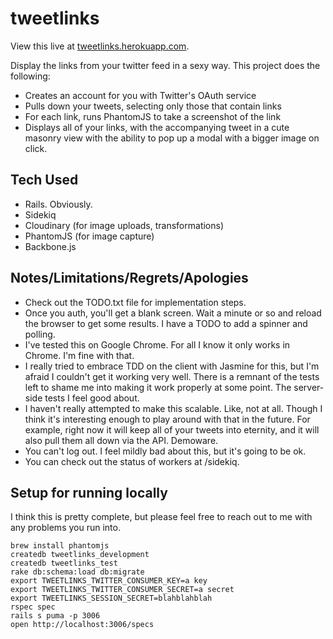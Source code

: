 tweetlinks
==========

View this live at [tweetlinks.herokuapp.com](http://tweetlinks.herokuapp.com/).

Display the links from your twitter feed in a sexy way. This project does the following:

+ Creates an account for you with Twitter's OAuth service
+ Pulls down your tweets, selecting only those that contain links
+ For each link, runs PhantomJS to take a screenshot of the link
+ Displays all of your links, with the accompanying tweet in a cute masonry view with the ability to pop up a modal with a bigger image on click.

Tech Used
---------

+ Rails. Obviously.
+ Sidekiq
+ Cloudinary (for image uploads, transformations)
+ PhantomJS (for image capture)
+ Backbone.js

Notes/Limitations/Regrets/Apologies
-----------------------------------

+ Check out the TODO.txt file for implementation steps.
+ Once you auth, you'll get a blank screen. Wait a minute or so and reload the browser to get some results. I have a TODO to add a spinner and polling.
+ I've tested this on Google Chrome. For all I know it only works in Chrome. I'm fine with that.
+ I really tried to embrace TDD on the client with Jasmine for this, but I'm afraid I couldn't get it working very well. There is a remnant of the tests left to shame me into making it work properly at some point. The server-side tests I feel good about.
+ I haven't really attempted to make this scalable. Like, not at all. Though I think it's interesting enough to play around with that in the future. For example, right now it will keep all of your tweets into eternity, and it will also pull them all down via the API. Demoware.
+ You can't log out. I feel mildly bad about this, but it's going to be ok.
+ You can check out the status of workers at /sidekiq.

Setup for running locally
-------------------------

I think this is pretty complete, but please feel free to reach out to
me with any problems you run into.

```
brew install phantomjs
createdb tweetlinks_development
createdb tweetlinks_test
rake db:schema:load db:migrate
export TWEETLINKS_TWITTER_CONSUMER_KEY=a key
export TWEETLINKS_TWITTER_CONSUMER_SECRET=a secret
export TWEETLINKS_SESSION_SECRET=blahblahblah
rspec spec
rails s puma -p 3006
open http://localhost:3006/specs
```
